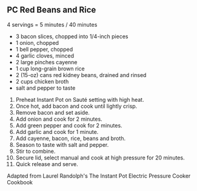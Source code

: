 ## PC Red Beans and Rice

4 servings = 5 minutes / 40 minutes

* 3 bacon slices, chopped into 1/4-inch pieces
* 1 onion, chopped
* 1 bell pepper, chopped
* 4 garlic cloves, minced
* 2 large pinches cayenne
* 1 cup long-grain brown rice
* 2 (15-oz) cans red kidney beans, drained and rinsed
* 2 cups chicken broth
* salt and pepper to taste

1. Preheat Instant Pot on Sauté setting with high heat.
2. Once hot, add bacon and cook until lightly crisp.
3. Remove bacon and set aside.
4. Add onion and cook for 2 minutes.
5. Add green pepper and cook for 2 minutes.
6. Add garlic and cook for 1 minute.
7. Add cayenne, bacon, rice, beans and broth.
8. Season to taste with salt and pepper.
9. Stir to combine.
10. Secure lid, select manual and cook at high pressure for 20 minutes.
11. Quick release and serve.

Adapted from Laurel Randolph's The Instant Pot Electric Pressure Cooker Cookbook
